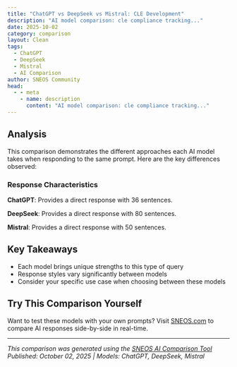 ```yaml
---
title: "ChatGPT vs DeepSeek vs Mistral: CLE Development"
description: "AI model comparison: cle compliance tracking..."
date: 2025-10-02
category: comparison
layout: Clean
tags:
  - ChatGPT
  - DeepSeek
  - Mistral
  - AI Comparison
author: SNEOS Community
head:
  - - meta
    - name: description
      content: "AI model comparison: cle compliance tracking..."
---
```


<ChatComparison
  title="ChatGPT vs DeepSeek vs Mistral: CLE Development"
  prompt="cle compliance tracking"
  :responses='{
    "ChatGPT": "It looks like you\u2019re interested in CLE compliance tracking. CLE stands for Continuing Legal Education, which is mandatory in many jurisdictions for attorneys to maintain their licenses. CLE compliance tracking involves monitoring and managing an attorney\u2019s completion of required educational credits.\n\nHere\u2019s a basic overview of CLE compliance tracking:\n\n### What is CLE Compliance Tracking?\nCLE compliance tracking is the process of recording, managing, and reporting CLE credits earned by attorneys to ensure they meet the requirements set by their jurisdiction\u2019s bar association or licensing authority.\n\n### Why is it Important?\n- **Maintain Licensure:** Attorneys must meet CLE requirements to keep their license active.\n- **Avoid Penalties:** Failure to comply can lead to fines, suspension, or other disciplinary actions.\n- **Professional Development:** Helps lawyers stay updated on legal developments and skills.\n\n### Key Features of a CLE Compliance Tracking System\n1. **Credit Tracking:** Record details of CLE courses completed, including date, provider, topic, and credits earned.\n2. **Requirement Management:** Maintain jurisdiction-specific requirements, including total credits and specialty credits if applicable.\n3. **Notifications:** Alerts for upcoming deadlines or shortfalls.\n4. **Reporting:** Generate compliance reports for submission to bar associations.\n5. **Document Storage:** Keep certificates of completion and other proof.\n6. **User Management:** Handle multiple attorneys and their individual compliance statuses.\n\n### Options for CLE Compliance Tracking\n- **Manual Tracking:** Using spreadsheets or personal calendars (prone to errors).\n- **Dedicated Software:** There are CLE tracking software and platforms available, such as:\n  - CLENow\n  - MyLawCLE\n  - Capterra has listings for CLE management systems\n- **Bar Association Tools:** Some bar associations provide their own tracking portals.\n\n### Setting Up CLE Compliance Tracking\n1. **Identify Requirements:** Get the specific CLE requirements for your jurisdiction (number of credits, types, deadlines).\n2. **Choose a Method:** Decide between manual tracking, software, or bar association tools.\n3. **Record CLE Activities:** Enter every CLE event attended or completed.\n4. **Keep Documentation:** Save certificates or attendance records.\n5. **Monitor Status:** Regularly review progress toward requirements.\n6. **Submit Reports:** When required, submit CLE reports to the regulatory body.\n\nIf you\u2019re looking for assistance with CLE compliance tracking software recommendations, implementation help, or templates, please let me know!",
    "DeepSeek": "Of course. \u0022CLE compliance tracking\u0022 refers to the process of monitoring and managing an attorney\u0027s completion of their **Continuing Legal Education (CLE)** requirements to maintain their license to practice law.\n\nIt\u0027s a critical administrative function for both individual lawyers and law firms. Failure to comply can result in penalties, fines, and even suspension from practice.\n\nHere\u2019s a comprehensive breakdown of what it involves, why it\u0027s important, and how it\u0027s typically managed.\n\n---\n\n### 1. What is CLE Compliance Tracking?\n\nAt its core, it\u0027s the system for:\n*   **Recording:** Logging completed CLE courses (title, date, credits, category).\n*   **Categorizing:** Organizing credits by type (e.g., Ethics, Professional Responsibility, Substance Abuse, General).\n*   **Calculating:** Tallying total credits earned against the total required.\n*   **Monitoring Deadlines:** Tracking reporting cycles and compliance deadlines.\n*   **Reporting:** Generating reports for internal review or submitting to state bar authorities.\n\n---\n\n### 2. Key Components of Compliance\n\nCompliance isn\u0027t just about getting a certain number of hours. It involves several nuanced rules that must be tracked:\n\n*   **Credit Requirements:** The total number of credit hours required per reporting period (e.g., 12-15 hours per year).\n*   **Reporting Cycle:** The timeframe for compliance (e.g., annually, biennially, or on a rolling 3-year period).\n*   **Credit Types/Categories:** Specific credit requirements for:\n    *   **Ethics/Professional Responsibility:** Almost every jurisdiction requires a certain number of hours dedicated to ethics.\n    *   **Specialized Topics:** Some states require credits in areas like diversity \u0026 inclusion, mental health, substance abuse, or prevention of malpractice.\n    *   **Newly Admitted Attorney (NAA) Programs:** Specific requirements for newly licensed lawyers.\n*   **Credit Limits \u0026 Rules:**\n    *   **Carryover:** Can you apply excess credits from one period to the next?\n    *   **Caps on Formats:** Limits on how many credits can be earned through self-study, on-demand webinars, or teaching.\n*   **Jurisdictional Variations:** This is the biggest challenge. **Every state bar has its own unique rules.** An attorney licensed in multiple states must track compliance separately for each jurisdiction.\n\n---\n\n### 3. Who is Responsible for Tracking?\n\n#### A. Individual Attorneys\nEvery lawyer is ultimately responsible for their own compliance. Many use simple tools like:\n*   Spreadsheets (Excel/Google Sheets)\n*   Physical folders and calendars\n*   State bar\u0027s online portal\n\n#### B. Law Firms \u0026 Corporate Legal Departments\nFor organizations, centralized tracking is essential for risk management. It ensures:\n*   **Firm-Wide Compliance:** Prevents any attorney from accidentally falling out of good standing.\n*   **Efficiency:** Saves individual attorneys administrative time.\n*   **Budgeting \u0026 Planning:** Helps in planning training and allocating funds for CLE.\n*   **Risk Mitigation:** Protects the firm from the liability of an unlicensed attorney practicing law.\n\n---\n\n### 4. Methods for CLE Compliance Tracking\n\n| Method | Pros | Cons | Best For |\n| :--- | :--- | :--- | :--- |\n| **Manual (Spreadsheets/Folders)** | Free, full control, simple. | Time-consuming, high risk of human error, difficult for multi-state, no reminder alerts. | Solo practitioners with a single jurisdiction. |\n| **State Bar Portal** | Official source, direct reporting. | Only tracks for that specific state, often not user-friendly for logging. | All attorneys as a final check. |\n| **Dedicated CLE Tracking Software** | **Automation,** multi-state tracking, credit calculation, deadline alerts, integrated reporting. | Subscription cost, learning curve. | **Law firms of any size, corporate legal departments, and busy individual attorneys.** |\n\n---\n\n### 5. Features of Modern CLE Tracking Software\n\nProfessional systems automate the most tedious parts of the process:\n\n1.  **Automated Credit Tracking:** Integrates with CLE providers to automatically import completed courses into the system.\n2.  **Multi-Jurisdiction Management:** Tracks rules and requirements for all 50\u002B US jurisdictions in one place.\n3.  **Deadline Alerts \u0026 Notifications:** Sends automated reminders to attorneys and administrators about upcoming deadlines.\n4.  **Credit Calculators \u0026 Forecasting:** Shows attorneys their compliance status in real-time and forecasts what they need to complete.\n5.  **Audit Trail \u0026 Reporting:** Generates detailed reports for firm management and simplifies the process of a state bar audit.\n6.  **Approval Workflows:** Allows firms to manage pre-approval for CLE courses and control spending.\n\n**Popular Software Providers:** Thomson Reuters (West Legal Edcenter), LexisNexis, CLECenter, LawCLE, and various state bar association portals.\n\n---\n\n### Best Practices for Effective CLE Compliance Tracking\n\n1.  **Centralize the Process:** Designate a CLE administrator or use a centralized software system.\n2.  **Track As You Go:** Don\u0027t wait until the deadline. Log credits immediately after completing a course.\n3.  **Understand ALL Jurisdictional Rules:** Especially for multi-state attorneys. Don\u0027t assume rules are the same.\n4.  **Keep Certificates of Completion:** Always download and save the official certificate; it\u0027s your proof of attendance.\n5.  **Set Internal Deadlines:** Set firm deadlines that are 2-4 weeks before the actual state bar deadline to allow for processing and corrections.\n6.  **Conduct Regular Audits:** Periodically check the firm\u0027s overall compliance status to identify and address issues early.\n\nIn summary, CLE compliance tracking has evolved from a simple personal logbook to a sophisticated, automated process crucial for the operational integrity and risk management of any legal practice. Investing in a robust system saves time, reduces stress, and eliminates a significant administrative and liability risk.",
    "Mistral": "Compliance tracking in the context of Customer Lifecycle Engagement (CLE) involves monitoring and ensuring that all activities, processes, and interactions with customers adhere to relevant laws, regulations, and internal policies. This is crucial for maintaining trust, avoiding legal issues, and ensuring a positive customer experience. Here are some key aspects and steps involved in CLE compliance tracking:\n\n### Key Aspects of CLE Compliance Tracking\n\n1. **Regulatory Compliance**:\n   - **Data Protection**: Ensure compliance with data protection regulations such as GDPR, CCPA, and others.\n   - **Marketing Regulations**: Adhere to laws governing marketing communications, such as CAN-SPAM Act for email marketing.\n   - **Financial Regulations**: Comply with financial regulations if your business involves financial transactions.\n\n2. **Internal Policies**:\n   - **Customer Data Management**: Ensure that customer data is handled according to internal policies.\n   - **Communication Standards**: Maintain standards for customer communication, including tone, frequency, and content.\n\n3. **Customer Consent**:\n   - **Opt-In/Opt-Out**: Track customer consent for various types of communications and ensure that opt-out requests are honored.\n   - **Preferences Management**: Respect customer preferences for communication channels and content.\n\n4. **Audit and Reporting**:\n   - **Regular Audits**: Conduct regular audits to ensure compliance.\n   - **Reporting**: Generate compliance reports for internal and external stakeholders.\n\n### Steps for Effective CLE Compliance Tracking\n\n1. **Define Compliance Requirements**:\n   - Identify all relevant regulations and internal policies.\n   - Document compliance requirements clearly.\n\n2. **Implement Compliance Tools**:\n   - Use Customer Relationship Management (CRM) systems with built-in compliance features.\n   - Implement data management tools that ensure data privacy and security.\n\n3. **Train Staff**:\n   - Provide regular training for staff on compliance requirements.\n   - Ensure that all customer-facing employees understand and adhere to compliance policies.\n\n4. **Monitor and Track**:\n   - Use automated tools to monitor compliance in real-time.\n   - Track customer interactions, data usage, and communication preferences.\n\n5. **Handle Non-Compliance**:\n   - Establish procedures for identifying and addressing non-compliance.\n   - Implement corrective actions and document them.\n\n6. **Regular Reviews and Updates**:\n   - Conduct periodic reviews of compliance policies and procedures.\n   - Update policies and procedures as regulations and best practices evolve.\n\n### Tools and Technologies\n\n1. **CRM Systems**:\n   - Use CRM systems that offer compliance tracking features, such as Salesforce, HubSpot, or Zoho CRM.\n\n2. **Data Management Tools**:\n   - Implement tools like OneTrust for data privacy management.\n\n3. **Compliance Software**:\n   - Use specialized compliance software like Metacompliance or LogicGate.\n\n4. **Audit and Reporting Tools**:\n   - Utilize audit and reporting tools like AuditBoard or NAVEX Global.\n\n### Best Practices\n\n1. **Transparency**:\n   - Be transparent with customers about data usage and communication practices.\n\n2. **Documentation**:\n   - Maintain thorough documentation of all compliance-related activities and decisions.\n\n3. **Continuous Improvement**:\n   - Regularly review and improve compliance processes based on feedback and audit findings.\n\n4. **Customer Feedback**:\n   - Incorporate customer feedback into compliance practices to ensure they meet customer expectations.\n\nBy following these steps and utilizing the right tools, organizations can effectively track and ensure compliance throughout the customer lifecycle, thereby building trust and maintaining a positive customer experience."
  }'
  published-date="02:40"
/>

## Analysis

This comparison demonstrates the different approaches each AI model takes when responding to the same prompt. Here are the key differences observed:

### Response Characteristics

**ChatGPT**: Provides a direct response with 36 sentences. 

**DeepSeek**: Provides a direct response with 80 sentences. 

**Mistral**: Provides a direct response with 50 sentences. 

## Key Takeaways

- Each model brings unique strengths to this type of query
- Response styles vary significantly between models
- Consider your specific use case when choosing between these models

## Try This Comparison Yourself

Want to test these models with your own prompts? Visit [SNEOS.com](https://sneos.com) to compare AI responses side-by-side in real-time.

---

*This comparison was generated using the [SNEOS AI Comparison Tool](https://sneos.com)*
*Published: October 02, 2025 | Models: ChatGPT, DeepSeek, Mistral*
